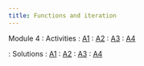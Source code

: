```yaml
---
title: Functions and iteration
---
```


Module 4
: Activities
  : [A1](https://wfu-r-resources.github.io/activities/activity_4_1.html)
  : [A2](https://wfu-r-resources.github.io/activities/activity_4_2.html)
  : [A3](https://wfu-r-resources.github.io/activities/activity_4_3.html)
  : [A4](https://wfu-r-resources.github.io/activities/activity_4_4.html)
  
: Solutions
  : [A1](https://wfu-r-resources.github.io/activities/activity_4_1_solutions.html)
  : [A2](https://wfu-r-resources.github.io/activities/activity_4_2_solutions.html)
  : [A3](https://wfu-r-resources.github.io/activities/activity_4_3_solutions.html)
  : [A4](https://wfu-r-resources.github.io/activities/activity_4_4_solutions.html)

